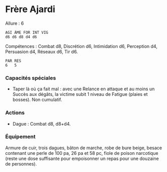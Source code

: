# Frère Ajardi

Allure : 6

    AGI ÂME FOR INT VIG
    d6 d6 d8 d4 d6

Compétences : Combat d8, Discrétion d6, Intimidation d6, Perception d4, Persuasion d4, Réseaux d6, Tir d6.

	PAR	RES
	6   5
    
### Capacités spéciales
- Taper là où ça fait mal : avec une Relance en attaque et au moins un Succès aux dégâts, la victime subit 1 niveau de Fatigue (plaies et bosses). Non cumulatif.

### Actions
- Dague : Combat d8, d8+d4.

### Équipement
Armure de cuir, trois dagues, bâton de marche, robe de bure beige, besace contenant une perle de 100 pa, 26 pa et 58 pc, fiole de poison narcotique (reste une dose suffisante pour empoisonner un repas pour une douzaine de personnes).
